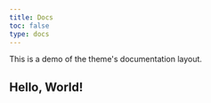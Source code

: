 ```yaml
---
title: Docs
toc: false
type: docs
---
```


This is a demo of the theme's documentation layout.

## Hello, World!
